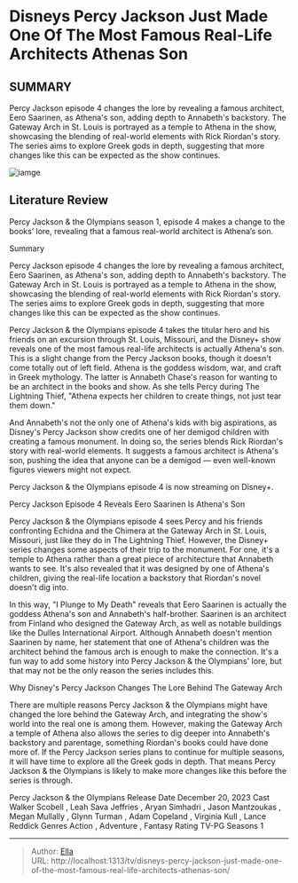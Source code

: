 # Disneys Percy Jackson Just Made One Of The Most Famous Real-Life Architects Athenas Son


## SUMMARY 



  Percy Jackson episode 4 changes the lore by revealing a famous architect, Eero Saarinen, as Athena&#39;s son, adding depth to Annabeth&#39;s backstory.   The Gateway Arch in St. Louis is portrayed as a temple to Athena in the show, showcasing the blending of real-world elements with Rick Riordan&#39;s story.   The series aims to explore Greek gods in depth, suggesting that more changes like this can be expected as the show continues.  

![iamge](https://static1.srcdn.com/wordpress/wp-content/uploads/2024/01/disney-percy-jackson-gateway-arch-annabeth.jpg)

## Literature Review
Percy Jackson &amp; the Olympians season 1, episode 4 makes a change to the books’ lore, revealing that a famous real-world architect is Athena’s son.





Summary

  Percy Jackson episode 4 changes the lore by revealing a famous architect, Eero Saarinen, as Athena&#39;s son, adding depth to Annabeth&#39;s backstory.   The Gateway Arch in St. Louis is portrayed as a temple to Athena in the show, showcasing the blending of real-world elements with Rick Riordan&#39;s story.   The series aims to explore Greek gods in depth, suggesting that more changes like this can be expected as the show continues.  







Percy Jackson &amp; the Olympians episode 4 takes the titular hero and his friends on an excursion through St. Louis, Missouri, and the Disney&#43; show reveals one of the most famous real-life architects is actually Athena&#39;s son. This is a slight change from the Percy Jackson books, though it doesn&#39;t come totally out of left field. Athena is the goddess wisdom, war, and craft in Greek mythology. The latter is Annabeth Chase&#39;s reason for wanting to be an architect in the books and show. As she tells Percy during The Lightning Thief, &#34;Athena expects her children to create things, not just tear them down.&#34;

And Annabeth&#39;s not the only one of Athena&#39;s kids with big aspirations, as Disney&#39;s Percy Jackson show credits one of her demigod children with creating a famous monument. In doing so, the series blends Rick Riordan&#39;s story with real-world elements. It suggests a famous architect is Athena&#39;s son, pushing the idea that anyone can be a demigod — even well-known figures viewers might not expect.






Percy Jackson &amp; the Olympians episode 4 is now streaming on Disney&#43;.





 Percy Jackson Episode 4 Reveals Eero Saarinen Is Athena&#39;s Son 
          

Percy Jackson &amp; the Olympians episode 4 sees Percy and his friends confronting Echidna and the Chimera at the Gateway Arch in St. Louis, Missouri, just like they do in The Lightning Thief. However, the Disney&#43; series changes some aspects of their trip to the monument. For one, it&#39;s a temple to Athena rather than a great piece of architecture that Annabeth wants to see. It&#39;s also revealed that it was designed by one of Athena&#39;s children, giving the real-life location a backstory that Riordan&#39;s novel doesn&#39;t dig into.




In this way, &#34;I Plunge to My Death&#34; reveals that Eero Saarinen is actually the goddess Athena&#39;s son and Annabeth&#39;s half-brother. Saarinen is an architect from Finland who designed the Gateway Arch, as well as notable buildings like the Dulles International Airport. Although Annabeth doesn&#39;t mention Saarinen by name, her statement that one of Athena&#39;s children was the architect behind the famous arch is enough to make the connection. It&#39;s a fun way to add some history into Percy Jackson &amp; the Olympians&#39; lore, but that may not be the only reason the series includes this.



 Why Disney&#39;s Percy Jackson Changes The Lore Behind The Gateway Arch 
          

There are multiple reasons Percy Jackson &amp; the Olympians might have changed the lore behind the Gateway Arch, and integrating the show&#39;s world into the real one is among them. However, making the Gateway Arch a temple of Athena also allows the series to dig deeper into Annabeth&#39;s backstory and parentage, something Riordan&#39;s books could have done more of. If the Percy Jackson series plans to continue for multiple seasons, it will have time to explore all the Greek gods in depth. That means Percy Jackson &amp; the Olympians is likely to make more changes like this before the series is through.




  Percy Jackson &amp; the Olympians   Release Date   December 20, 2023    Cast   Walker Scobell , Leah Sava Jeffries , Aryan Simhadri , Jason Mantzoukas , Megan Mullally , Glynn Turman , Adam Copeland , Virginia Kull , Lance Reddick    Genres   Action , Adventure , Fantasy    Rating   TV-PG    Seasons   1       


---

> Author: [Ella](https://instagram.hk.cn/)  
> URL: http://localhost:1313/tv/disneys-percy-jackson-just-made-one-of-the-most-famous-real-life-architects-athenas-son/  

